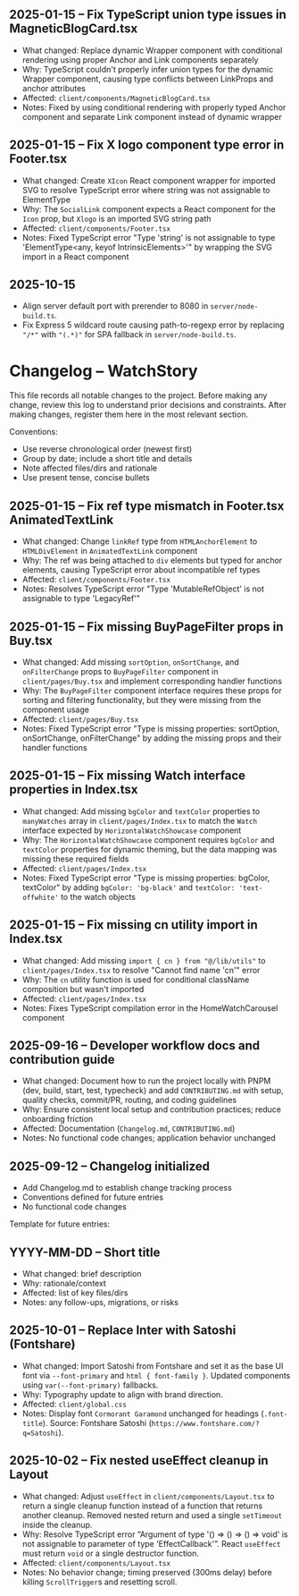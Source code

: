 ## 2025-01-15 – Fix TypeScript union type issues in MagneticBlogCard.tsx
- What changed: Replace dynamic Wrapper component with conditional rendering using proper Anchor and Link components separately
- Why: TypeScript couldn't properly infer union types for the dynamic Wrapper component, causing type conflicts between LinkProps and anchor attributes
- Affected: `client/components/MagneticBlogCard.tsx`
- Notes: Fixed by using conditional rendering with properly typed Anchor component and separate Link component instead of dynamic wrapper

## 2025-01-15 – Fix X logo component type error in Footer.tsx
- What changed: Create `XIcon` React component wrapper for imported SVG to resolve TypeScript error where string was not assignable to ElementType
- Why: The `SocialLink` component expects a React component for the `Icon` prop, but `Xlogo` is an imported SVG string path
- Affected: `client/components/Footer.tsx`
- Notes: Fixed TypeScript error "Type 'string' is not assignable to type 'ElementType<any, keyof IntrinsicElements>'" by wrapping the SVG import in a React component

## 2025-10-15

- Align server default port with prerender to 8080 in `server/node-build.ts`.
- Fix Express 5 wildcard route causing path-to-regexp error by replacing `"/*"` with `"(.*)"` for SPA fallback in `server/node-build.ts`.

# Changelog – WatchStory

This file records all notable changes to the project. Before making any change, review this log to understand prior decisions and constraints. After making changes, register them here in the most relevant section.

Conventions:
- Use reverse chronological order (newest first)
- Group by date; include a short title and details
- Note affected files/dirs and rationale
- Use present tense, concise bullets

## 2025-01-15 – Fix ref type mismatch in Footer.tsx AnimatedTextLink
- What changed: Change `linkRef` type from `HTMLAnchorElement` to `HTMLDivElement` in `AnimatedTextLink` component
- Why: The ref was being attached to `div` elements but typed for anchor elements, causing TypeScript error about incompatible ref types
- Affected: `client/components/Footer.tsx`
- Notes: Resolves TypeScript error "Type 'MutableRefObject<HTMLAnchorElement>' is not assignable to type 'LegacyRef<HTMLDivElement>'"

## 2025-01-15 – Fix missing BuyPageFilter props in Buy.tsx
- What changed: Add missing `sortOption`, `onSortChange`, and `onFilterChange` props to `BuyPageFilter` component in `client/pages/Buy.tsx` and implement corresponding handler functions
- Why: The `BuyPageFilter` component interface requires these props for sorting and filtering functionality, but they were missing from the component usage
- Affected: `client/pages/Buy.tsx`
- Notes: Fixed TypeScript error "Type is missing properties: sortOption, onSortChange, onFilterChange" by adding the missing props and their handler functions

## 2025-01-15 – Fix missing Watch interface properties in Index.tsx
- What changed: Add missing `bgColor` and `textColor` properties to `manyWatches` array in `client/pages/Index.tsx` to match the `Watch` interface expected by `HorizontalWatchShowcase` component
- Why: The `HorizontalWatchShowcase` component requires `bgColor` and `textColor` properties for dynamic theming, but the data mapping was missing these required fields
- Affected: `client/pages/Index.tsx`
- Notes: Fixed TypeScript error "Type is missing properties: bgColor, textColor" by adding `bgColor: 'bg-black'` and `textColor: 'text-offwhite'` to the watch objects

## 2025-01-15 – Fix missing cn utility import in Index.tsx
- What changed: Add missing `import { cn } from "@/lib/utils"` to `client/pages/Index.tsx` to resolve "Cannot find name 'cn'" error
- Why: The `cn` utility function is used for conditional className composition but wasn't imported
- Affected: `client/pages/Index.tsx`
- Notes: Fixes TypeScript compilation error in the HomeWatchCarousel component

## 2025-09-16 – Developer workflow docs and contribution guide
- What changed: Document how to run the project locally with PNPM (dev, build, start, test, typecheck) and add `CONTRIBUTING.md` with setup, quality checks, commit/PR, routing, and coding guidelines
- Why: Ensure consistent local setup and contribution practices; reduce onboarding friction
- Affected: Documentation (`Changelog.md`, `CONTRIBUTING.md`)
- Notes: No functional code changes; application behavior unchanged

## 2025-09-12 – Changelog initialized
- Add Changelog.md to establish change tracking process
- Conventions defined for future entries
- No functional code changes


Template for future entries:

## YYYY-MM-DD – Short title
- What changed: brief description
- Why: rationale/context
- Affected: list of key files/dirs
- Notes: any follow-ups, migrations, or risks

## 2025-10-01 – Replace Inter with Satoshi (Fontshare)
- What changed: Import Satoshi from Fontshare and set it as the base UI font via `--font-primary` and `html { font-family }`. Updated components using `var(--font-primary)` fallbacks.
- Why: Typography update to align with brand direction.
- Affected: `client/global.css`
- Notes: Display font `Cormorant Garamond` unchanged for headings (`.font-title`). Source: Fontshare Satoshi (`https://www.fontshare.com/?q=Satoshi`).
 
## 2025-10-02 – Fix nested useEffect cleanup in Layout
- What changed: Adjust `useEffect` in `client/components/Layout.tsx` to return a single cleanup function instead of a function that returns another cleanup. Removed nested return and used a single `setTimeout` inside the cleanup.
- Why: Resolve TypeScript error “Argument of type '() => () => () => void' is not assignable to parameter of type 'EffectCallback'”. React `useEffect` must return `void` or a single destructor function.
- Affected: `client/components/Layout.tsx`
- Notes: No behavior change; timing preserved (300ms delay) before killing `ScrollTrigger`s and resetting scroll.